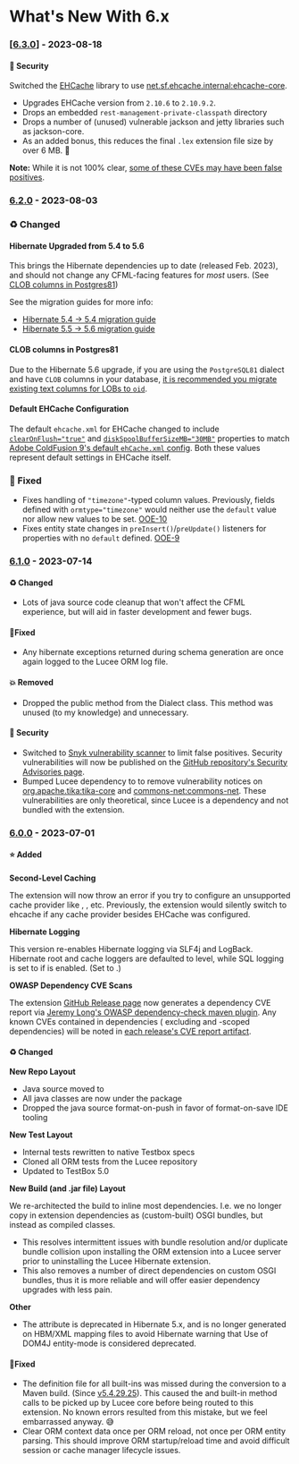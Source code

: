 # What's New With 6.x

### \[[6.3.0](https://github.com/Ortus-Solutions/extension-hibernate/compare/v6.2.0...v6.3.0)] - 2023-08-18

#### 🔐 Security

Switched the [EHCache](https://mvnrepository.com/artifact/net.sf.ehcache/ehcache/2.10.6) library to use [net.sf.ehcache.internal:ehcache-core](https://mvnrepository.com/artifact/net.sf.ehcache.internal/ehcache-core/2.10.9.2).

* Upgrades EHCache version from `2.10.6` to `2.10.9.2`.
* Drops an embedded `rest-management-private-classpath` directory
* Drops a number of (unused) vulnerable jackson and jetty libraries such as jackson-core.
* As an added bonus, this reduces the final `.lex` extension file size by over 6 MB. 🎉

**Note:** While it is not 100% clear, [some of these CVEs may have been false positives](https://github.com/jeremylong/DependencyCheck/issues/517).

### [6.2.0](https://github.com/Ortus-Solutions/extension-hibernate/compare/v6.1.0...v6.2.0) - 2023-08-03

### ♻️ Changed

#### Hibernate Upgraded from 5.4 to 5.6

This brings the Hibernate dependencies up to date (released Feb. 2023), and should not change any CFML-facing features for _most_ users. (See [CLOB columns in Postgres81](whats-new-with-6.x.md#clob-columns-in-postgres81))

See the migration guides for more info:

* [Hibernate 5.4 -> 5.4 migration guide](https://github.com/hibernate/hibernate-orm/blob/5.5/migration-guide.adoc)
* [Hibernate 5.5 -> 5.6 migration guide](https://github.com/hibernate/hibernate-orm/blob/5.6/migration-guide.adoc)

#### CLOB columns in Postgres81

Due to the Hibernate 5.6 upgrade, if you are using the `PostgreSQL81` dialect and have `CLOB` columns in your database, [it is recommended you migrate existing text columns for LOBs to `oid`](https://github.com/hibernate/hibernate-orm/blob/5.6/migration-guide.adoc#changes-to-the-ddl-type-for-clob-in-postgresql81dialect-and-its-subclasses).

#### Default EHCache Configuration

The default `ehcache.xml` for EHCache changed to include [`clearOnFlush="true"`](https://www.ehcache.org/apidocs/2.10.1/net/sf/ehcache/config/CacheConfiguration.html#clearOnFlush) and [`diskSpoolBufferSizeMB="30MB"`](https://www.ehcache.org/apidocs/2.10.1/net/sf/ehcache/config/CacheConfiguration.html#diskSpoolBufferSizeMB) properties to match [Adobe ColdFusion 9's default `ehCache.xml` config](https://helpx.adobe.com/coldfusion/developing-applications/coldfusion-orm/performance-optimization/caching.html). Both these values represent default settings in EHCache itself.

### 🐛 Fixed

* Fixes handling of `"timezone"`-typed column values. Previously, fields defined with `ormtype="timezone"` would neither use the `default` value nor allow new values to be set. [OOE-10](https://ortussolutions.atlassian.net/browse/OOE-10)
* Fixes entity state changes in `preInsert()`/`preUpdate()` listeners for properties with no `default` defined. [OOE-9](https://ortussolutions.atlassian.net/browse/OOE-9)

### [6.1.0](https://github.com/Ortus-Solutions/extension-hibernate/compare/v6.0.0...v6.1.0) - 2023-07-14

#### ♻️ Changed

* Lots of java source code cleanup that won't affect the CFML experience, but will aid in faster development and fewer bugs.

#### 🐛Fixed

* Any hibernate exceptions returned during schema generation are once again logged to the Lucee ORM log file.

#### 💥 Removed

* Dropped the public method from the Dialect class. This method was unused (to my knowledge) and unnecessary.

#### 🔐 Security

* Switched to [Snyk vulnerability scanner](https://github.com/snyk/actions/tree/master/maven-3-jdk-11) to limit false positives. Security vulnerabilities will now be published on the [GitHub repository's Security Advisories page](https://github.com/Ortus-Solutions/extension-hibernate/security/advisories).
* Bumped Lucee dependency to to remove vulnerability notices on [org.apache.tika:tika-core](https://security.snyk.io/vuln/SNYK-JAVA-ORGAPACHETIKA-2936441) and [commons-net:commons-net](https://security.snyk.io/vuln/SNYK-JAVA-COMMONSNET-3153503). These vulnerabilities are only theoretical, since Lucee is a dependency and not bundled with the extension.

### [6.0.0](https://github.com/Ortus-Solutions/extension-hibernate/compare/b86f26e383ead941d18791e2e008cb62b2598cdc...6.0.0) - 2023-07-01

#### ⭐ Added

**Second-Level Caching**

The extension will now throw an error if you try to configure an unsupported cache provider like , , etc. Previously, the extension would silently switch to ehcache if any cache provider besides EHCache was configured.

**Hibernate Logging**

This version re-enables Hibernate logging via SLF4j and LogBack. Hibernate root and cache loggers are defaulted to level, while SQL logging is set to if is enabled. (Set to .)

**OWASP Dependency CVE Scans**

The extension [GitHub Release page](https://github.com/Ortus-Solutions/extension-hibernate/releases/latest) now generates a dependency CVE report via [Jeremy Long's OWASP dependency-check maven plugin](https://jeremylong.github.io/DependencyCheck/index.html). Any known CVEs contained in dependencies ( excluding and -scoped dependencies) will be noted in [each release's CVE report artifact](https://github.com/Ortus-Solutions/extension-hibernate/releases/download/latest/owasp-cve-report.html).

#### ♻️ Changed

**New Repo Layout**

* Java source moved to
* All java classes are now under the package
* Dropped the java source format-on-push in favor of format-on-save IDE tooling

**New Test Layout**

* Internal tests rewritten to native Testbox specs
* Cloned all ORM tests from the Lucee repository
* Updated to TestBox 5.0

**New Build (and .jar file) Layout**

We re-architected the build to inline most dependencies. I.e. we no longer copy in extension dependencies as (custom-built) OSGI bundles, but instead as compiled classes.

* This resolves intermittent issues with bundle resolution and/or duplicate bundle collision upon installing the ORM extension into a Lucee server prior to uninstalling the Lucee Hibernate extension.
* This also removes a number of direct dependencies on custom OSGI bundles, thus it is more reliable and will offer easier dependency upgrades with less pain.

**Other**

* The attribute is deprecated in Hibernate 5.x, and is no longer generated on HBM/XML mapping files to avoid Hibernate warning that Use of DOM4J entity-mode is considered deprecated.

#### 🐛Fixed

* The definition file for all built-ins was missed during the conversion to a Maven build. (Since [v5.4.29.25](https://github.com/Ortus-Solutions/extension-hibernate/releases/tag/v5.4.29.25)). This caused the and built-in method calls to be picked up by Lucee core before being routed to this extension. No known errors resulted from this mistake, but we feel embarrassed anyway. 😅
* Clear ORM context data once per ORM reload, not once per ORM entity parsing. This should improve ORM startup/reload time and avoid difficult session or cache manager lifecycle issues.
